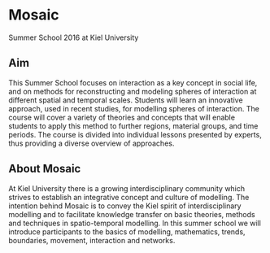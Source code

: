 # Mosaic
Summer School 2016 at Kiel University

Aim
---
This Summer School focuses on interaction
as a key concept in social life, and on
methods for reconstructing and modeling
spheres of interaction at different spatial and
temporal scales. Students will learn an
innovative approach, used in recent studies,
for modelling spheres of interaction. The
course will cover a variety of theories and
concepts that will enable students to apply
this method to further regions, material
groups, and time periods. The course is
divided into individual lessons presented by
experts, thus providing a diverse overview of 
approaches.

About Mosaic
---
At Kiel University there is a growing
interdisciplinary community which strives to
establish an integrative concept and culture
of modelling. The intention behind Mosaic is
to convey the Kiel spirit of interdisciplinary
modelling and to facilitate knowledge
transfer on basic theories, methods and
techniques in spatio-temporal modelling. In
this summer school we will introduce
participants to the basics of modelling, mathematics,
trends, boundaries, movement,
interaction and networks.
